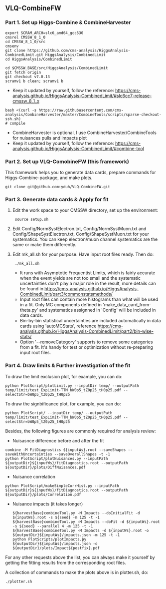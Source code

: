 ## VLQ-CombineFW

### Part 1. Set up Higgs-Combine & CombineHarvester

    export SCRAM_ARCH=slc6_amd64_gcc530
    cmsrel CMSSW_8_1_0
    cd CMSSW_8_1_0/src
    cmsenv
    git clone https://github.com/cms-analysis/HiggsAnalysis-CombinedLimit.git HiggsAnalysis/CombinedLimit
    cd HiggsAnalysis/CombinedLimit

    cd $CMSSW_BASE/src/HiggsAnalysis/CombinedLimit
    git fetch origin
    git checkout v7.0.13
    scramv1 b clean; scramv1 b
    
   - Keep it updated by yourself, follow the reference: https://cms-analysis.github.io/HiggsAnalysis-CombinedLimit/#slc6cc7-release-cmssw_8_1_x
        
    bash <(curl -s https://raw.githubusercontent.com/cms-analysis/CombineHarvester/master/CombineTools/scripts/sparse-checkout-ssh.sh)
    # compile
        
   - CombineHarvester is optional, I use CombineHarvester/CombineTools for nuisances pulls and impacts plot
   - Keep it updated by yourself, follow the reference: https://cms-analysis.github.io/HiggsAnalysis-CombinedLimit/#combine-tool

### Part 2. Set up VLQ-ComobineFW (this framework)
This framework helps you to generate data cards, prepare commands for Higgs-Combine-package, and make plots.
        
    git clone git@github.com:yduh/VLQ-CombineFW.git
     
### Part 3. Generate data cards & Apply for fit
1. Edit the work space to your CMSSW directory, set up the environment:
    
        source setup.sh
        
2. Edit Config/NormSystElectron.txt, Config/NormSystMuon.txt and Config/ShapeSystElectron.txt, Config/ShapeSystMuon.txt for your systematics. You can keep electron/muon channel systematics are the same or make them differently.

3. Edit mk_all.sh for your purpose. Have input root files ready. Then do:
 
        ./mk_all.sh

    - It runs with Asymptotic Frequentist Limits, which is fairly accurate when the event yields are not too small and the systematic uncertainties don't play a major role in the result, more details can be found in https://cms-analysis.github.io/HiggsAnalysis-CombinedLimit/part3/commonstatsmethods/
    - Input root files can contain more histograms than what will be used in a fit. Only MC components defined in 'make_data_card_from-theta.py' and systematics assignned in 'Config' will be included in data cards.
    - Bin-by-bin statistical uncertainties are included automatically in data cards using 'autoMCStats', reference https://cms-analysis.github.io/HiggsAnalysis-CombinedLimit/part2/bin-wise-stats/
    - Option '--removeCategory' supports to remove some categories from a fit. It's handy for test or optimization without re-preparing input root files.
        

### Part 4. Draw limits & Further investigation of the fit

To draw the limit exclusion plot, for example, you can do:

    python PlotScript/plotLimit.py --inputDir temp/ --outputPath temp/limit/test_ExpLimit-TTM_bW0p5_tZ0p25_tH0p25.pdf --selectStr=bW0p5_tZ0p25_tH0p25

To draw the signbificance plot, for example, you can do:

    python PlotScript/ --inputDir temp/ --outputPath temp/limit/test_ExpLimit-TTM_bW0p5_tZ0p25_tH0p25.pdf --selectStr=bW0p5_tZ0p25_tH0p25

Besides, the following figures are commonly required for analysis review:

   - Nuisasnce difference before and after the fit
          
    combine -M FitDiagnostics ${inputWs}.root --saveShapes --saveWithUncertainties --saveOverallShapes -t -1
    python PlotScript/plotNuisances.py --inputPath ${outputDir}${inputWs}/fitDiagnostics.root --outputPath ${outputDir}/plots/DiffNuisances.pdf
        
   - Nuisance correlation
    
    python PlotScript/makeSimpleCorrHist.py --inputPath ${outputDir}${inputWs}/fitDiagnostics.root --outputPath ${outputDir}/plots/Correlation.pdf
    
   - Nuisance impacts (it takes longer)

         ${harvestBase}combineTool.py -M Impacts --doInitialFit -d ${inputWs}.root -s ${seed} -m 125 -t -1
         ${harvestBase}combineTool.py -M Impacts --doFit -d ${inputWs}.root -s ${seed} --parallel 4 -m 125 -t -1
         ${harvestBase}combineTool.py -M Impacts -d ${inputWs}.root -o ${outputDir}${inputWs}/impacts.json -m 125 -t -1
         python PlotScripts/plotImpacts.py ${outputDir}${inputWs}/impacts.json -o ${outputDir}/plots/Impact${postfix}.pdf
    

For any other requests above the list, you can always make it yourself by getting the fitting results from the corresponding root files.   

A collection of commands to make the plots above is in plotter.sh, do:

    ./plotter.sh
    
    
